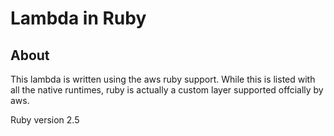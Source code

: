 # Lambda in Ruby

## About

This lambda is written using the aws ruby support. While this is listed with all the native runtimes, ruby is actually a custom layer supported offcially by aws. 

Ruby version 2.5